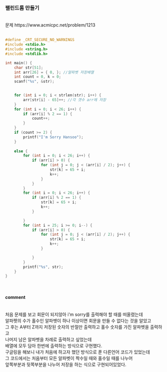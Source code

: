 ### 팰린드롬 만들기

<br>
문제 https://www.acmicpc.net/problem/1213
<br>
<br>


```C
#define _CRT_SECURE_NO_WARNINGS
#include <stdio.h>
#include <string.h>
#include <stdlib.h>

int main() { 
	char str[51];
	int arr[26] = { 0, }; //알파벳 저장배열
	int count = 0, k = 0;
	scanf("%s", &str);
	

	for (int i = 0; i < strlen(str); i++) {
		arr[str[i] - 65]++; //각 갯수 arr에 저장
	}
	for (int i = 0; i < 26; i++) {
		if (arr[i] % 2 == 1) {
			count++;
		}
	}
	if (count >= 2) {
		printf("I'm Sorry Hansoo");
	}
	
	else {
		for (int i = 0; i < 26; i++) {
			if (arr[i] > 0) {
				for (int j = 0; j < (arr[i] / 2); j++) {
					str[k] = 65 + i;
					k++;
				}
			}
		}
		for (int i = 0; i < 26; i++) {
			if (arr[i] % 2 == 1) {
				str[k] = 65 + i;
				k++;
			}

		}
		for (int i = 25; i >= 0; i--) {
			if (arr[i] > 0) {
				for (int j = 0; j < (arr[i] / 2); j++) {
					str[k] = 65 + i;
					k++;
				}

			}
		}
		printf("%s", str);
	}
}
```
<br>

####  comment
<br>
처음 문제를 보고 회문이 되지않아 i'm sorry를 출력해야 할 때를 떠올렸는데<br>
알파펫의 수가 홀수인 알파벳이 하나 이상이면 회문을 만들 수 없다는 것을 알았고<br>
그 후는 A부터 Z까지 저장된 숫자의 반절만 출력하고 홀수 숫자를 가진 알파벳을 출력하고 <br>
나머지 남은 알파벳을 차례로 출력하고 싶었는데<br>
배열에 모두 담아 한번에 출력하는 방식으로 구현했다.<br>
구글링을 해보니 내가 처음에 하고자 했던 방식으로 푼 다른언어 코드가 있었는데<br>
그 코드에서는 처음부터 모든 알파벳이 짝수일 때와 홀수일 때를 나누어<br>
앞쪽부분과 뒷쪽부분을 나누어 저장을 하는 식으로 구현되어있었다.
<br>
